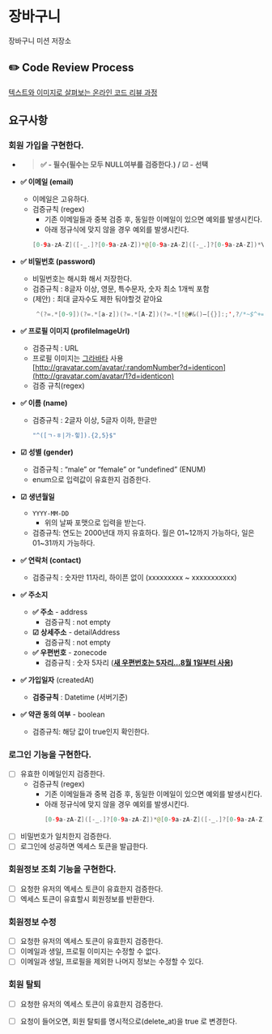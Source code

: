 # 장바구니

장바구니 미션 저장소

## ✏️ Code Review Process

[텍스트와 이미지로 살펴보는 온라인 코드 리뷰 과정](https://github.com/next-step/nextstep-docs/tree/master/codereview)

## 요구사항

### 회원 가입을 구현한다.

- > **✅ - 필수(필수는 모두 NULL여부를 검증한다.) / ☑ - 선택**
- **✅ 이메일 (email)**
    - 이메일은 고유하다.
    - 검증규칙 (regex)
        - 기존 이메일들과 중복 검증 후, 동일한 이메일이 있으면 예외를 발생시킨다.
        - 아래 정규식에 맞지 않을 경우 예외를 발생시킨다.
      ```java
      [0-9a-zA-Z]([-_.]?[0-9a-zA-Z])*@[0-9a-zA-Z]([-_.]?[0-9a-zA-Z])*\.([a-zA-Z])+
      ```

- **✅ 비밀번호 (password)**
    - 비밀번호는 해시화 해서 저장한다.
    - 검증규칙 : 8글자 이상, 영문, 특수문자, 숫자 최소 1개씩 포함
    - (제안) : 최대 글자수도 제한 둬야할것 같아요
      ```java
       ^(?=.*[0-9])(?=.*[a-z])(?=.*[A-Z])(?=.*[!@#&()–[{}]:;',?/*~$^+=<>]).{8,20}$
      ```

- **✅ 프로필 이미지 (profileImageUrl)**
    - 검증규칙 : URL
    - 프로필 이미지는 [그라바타](https://ko.gravatar.com/)
      사용 [http://gravatar.com/avatar/:randomNumber?d=identicon](http://gravatar.com/avatar/1?d=identicon)
    - 검증 규칙(regex)


- **✅ 이름 (name)**
    - 검증규칙 : 2글자 이상, 5글자 이하, 한글만
        ```java
        "^([ㄱ-ㅎ|가-힣]).{2,5}$"
        ```
- **☑ 성별 (gender)**
    - 검증규칙 : “male” or “female” or “undefined” (ENUM)
    - enum으로 입력값이 유효한지 검증한다.

- **☑ 생년월일**
    - `YYYY-MM-DD`
        - 위의 날짜 포맷으로 입력을 받는다.
    - 검증규칙: 연도는 2000년대 까지 유효하다. 월은 01~12까지 가능하다, 일은 01~31까지 가능하다.

- **✅ 연락처 (contact)**
    - 검증규칙 : 숫자만 11자리, 하이픈 없이 (xxxxxxxxx ~ xxxxxxxxxxx)

- **✅ 주소지**
    - **✅ 주소** - address
        - 검증규칙 : not empty
    - **☑ 상세주소** - detailAddress
        - 검증규칙 : not empty
    - **✅ 우편번호** - zonecode
        - 검증규칙 : 숫자 5자리 (**[새 우편번호는 5자리…8월 1일부터 사용](https://www.korea.kr/news/policyNewsView.do?newsId=148798638))**

- **✅ 가입일자** (createdAt)
    - **검증규칙** : Datetime (서버기준)

- **✅ 약관 동의 여부** - boolean
    - 검증규칙: 해당 값이 true인지 확인한다.

### 로그인 기능을 구현한다.

- [ ] 유효한 이메일인지 검증한다.
    - 검증규칙 (regex)
        - 기존 이메일들과 중복 검증 후, 동일한 이메일이 있으면 예외를 발생시킨다.
        - 아래 정규식에 맞지 않을 경우 예외를 발생시킨다.
           ```java
           [0-9a-zA-Z]([-_.]?[0-9a-zA-Z])*@[0-9a-zA-Z]([-_.]?[0-9a-zA-Z])*\.([a-zA-Z])+
           ```  
- [ ] 비밀번호가 일치한지 검증한다.
- [ ] 로그인에 성공하면 엑세스 토큰을 발급한다.

### 회원정보 조회 기능을 구현한다.

- [ ] 요청한 유저의 엑세스 토큰이 유효한지 검증한다.
- [ ] 엑세스 토큰이 유효할시 회원정보를 반환한다.

### 회원정보 수정

- [ ] 요청한 유저의 엑세스 토큰이 유효한지 검증한다.
- [ ] 이메일과 생일, 프로필 이미지는 수정할 수 없다.
- [ ] 이메일과 생일, 프로필을 제외한 나머지 정보는 수정할 수 있다.

### 회원 탈퇴

- [ ] 요청한 유저의 엑세스 토큰이 유효한지 검증한다.
- [ ] 요청이 들어오면, 회원 탈퇴를 명시적으로(delete_at)을 true 로 변경한다.


